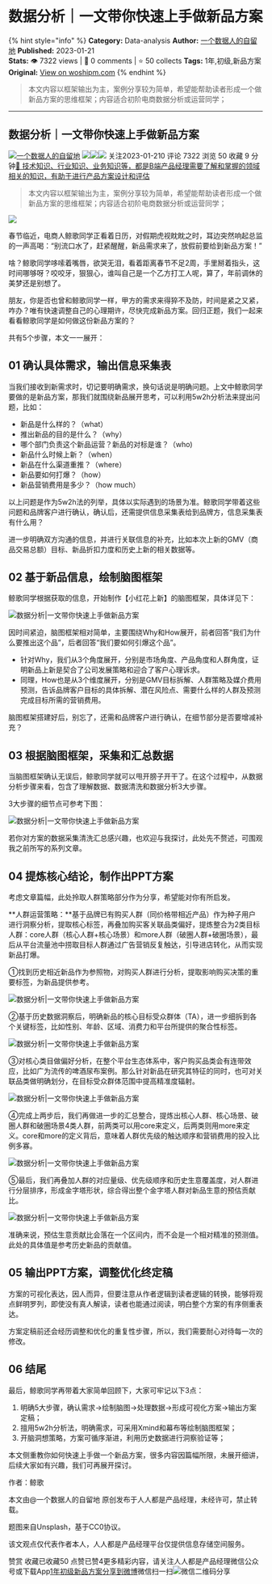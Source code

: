 # 数据分析｜一文带你快速上手做新品方案
{% hint style="info" %}
**Category:** Data-analysis
**Author:** [一个数据人的自留地](https://www.woshipm.com/u/49446)
**Published:** 2023-01-21  
**Stats:** 👁️ 7322 views | 💬 0 comments | ⭐ 50 collects
**Tags:** 1年,初级,新品方案
**Original:** [View on woshipm.com](https://www.woshipm.com/data-analysis/5734539.html)
{% endhint %}
> 本文内容以框架输出为主，案例分享较为简单，希望能帮助读者形成一个做新品方案的思维框架；内容适合初阶电商数据分析或运营同学；

---

## 数据分析｜一文带你快速上手做新品方案

[![](https://image.woshipm.com/wp-files/2021/09/3YqDNh5meg7ejNmhJ5Ci.jpeg!/both/72x72)](https://www.woshipm.com/u/49446)[一个数据人的自留地](https://www.woshipm.com/u/49446) ![](https://static.woshipm.com/tag/1121_1@2x.png)![](https://static.woshipm.com/tag/1301_1@2x.png)![](https://static.woshipm.com/tag/2103_1@2x.png) 关注2023-01-210 评论 7322 浏览 50 收藏 9 分钟[🔗 技术知识、行业知识、业务知识等，都是B端产品经理需要了解和掌握的领域相关的知识，有助于进行产品方案设计和评估](https://ke.qidianla.com/courses/bcpm)

> 本文内容以框架输出为主，案例分享较为简单，希望能帮助读者形成一个做新品方案的思维框架；内容适合初阶电商数据分析或运营同学；

![](https://image.woshipm.com/wp-files/2023/01/E3SdlmzrHZe29GN1oEru.jpg)

春节临近，电商人鲸歌同学正看着日历，对假期虎视眈眈之时，耳边突然响起总监的一声高喝：“别流口水了，赶紧醒醒，新品需求来了，放假前要给到新品方案！”

啥？鲸歌同学哆嗦着嘴唇，欲哭无泪，看着距离春节不足2周，手里掰着指头，这时间哪够呀？咬咬牙，狠狠心，谁叫自己是一个乙方打工人呢，算了，年前调休的美梦还是别想了。

朋友，你是否也曾和鲸歌同学一样，甲方的需求来得猝不及防，时间是紧之又紧，咋办？唯有快速调整自己的心理期许，尽快完成新品方案。回归正题，我们一起来看看鲸歌同学是如何做这份新品方案的？

共有5个步骤，本文一一展开：

## 01 确认具体需求，输出信息采集表

当我们接收到新需求时，切记要明确需求，换句话说是明确问题。上文中鲸歌同学要做的是新品方案，那我们就围绕新品展开思考，可以利用5w2h分析法来提出问题，比如：

*   新品是什么样的？（what）
*   推出新品的目的是什么？（why）
*   哪个部门负责这个新品运营？新品的对标是谁？（who)
*   新品什么时候上新？（when）
*   新品在什么渠道重推？（where）
*   新品要如何打爆？（how）
*   新品营销费用是多少？（how much）

以上问题是作为5w2h法的列举，具体以实际遇到的场景为准。鲸歌同学带着这些问题和品牌客户进行确认，确认后，还需提供信息采集表给到品牌方，信息采集表有什么用？

进一步明确双方沟通的信息，并进行关联信息的补充，比如本次上新的GMV（商品交易总额）目标、新品折扣力度和历史上新的相关数据等。

## 02 基于新品信息，绘制脑图框架

鲸歌同学根据获取的信息，开始制作【小红花上新】的脑图框架，具体详见下：

![数据分析|一文带你快速上手做新品方案](https://image.woshipm.com/wp-files/2023/01/ZWh0LsQtsl4buxNR7Umz.jpeg)

因时间紧迫，脑图框架相对简单，主要围绕Why和How展开，前者回答“我们为什么要推出这个品”，后者回答“我们要如何引爆这个品”。

*   针对Why，我们从3个角度展开，分别是市场角度、产品角度和人群角度，证明新品上新是契合了公司发展策略和迎合了客户心理诉求。
*   同理，How也是从3个维度展开，分别是GMV目标拆解、人群策略及媒介费用预测，告诉品牌客户目标的具体拆解、潜在风险点、需要什么样的人群及预测完成目标所需的营销费用。

脑图框架搭建好后，别忘了，还需和品牌客户进行确认，在细节部分是否要增减补充？

## 03 根据脑图框架，采集和汇总数据

当脑图框架确认无误后，鲸歌同学就可以甩开膀子开干了。在这个过程中，从数据分析步骤来看，包含了理解数据、数据清洗和数据分析3大步骤。

3大步骤的细节点可参考下图：

![数据分析|一文带你快速上手做新品方案](https://image.woshipm.com/wp-files/2023/01/8E5YGNGPGX0ZYiq5MaNj.jpeg)

若你对方案的数据采集清洗汇总感兴趣，也欢迎与我探讨，此处先不赘述，可围观我之前所写的系列文章。

## 04 提炼核心结论，制作出PPT方案

考虑文章篇幅，此处拎取人群策略部分作为分享，希望能对你有所启发。

**人群运营策略：**基于品牌已有购买人群（同价格带相近产品）作为种子用户进行洞察分析，提取核心标签，再叠加购买客关联品类偏好，提炼整合为2类目标人群：core人群（核心人群+核心场景）和more人群（破圈人群+破圈场景），最后从平台流量池中捞取目标人群通过广告营销反复触达，引导进店转化，从而实现新品打爆。

①找到历史相近新品作为参照物，对购买人群进行分析，提取影响购买决策的重要标签，为新品提供参考。

![数据分析|一文带你快速上手做新品方案](https://image.woshipm.com/wp-files/2023/01/LEXPQl5MzqoAIfP9IUAG.jpeg)

②基于历史数据洞察后，明确新品的核心目标受众群体（TA），进一步细拆到各个关键标签，比如性别、年龄、区域、消费力和平台所提供的聚合性标签。

![数据分析|一文带你快速上手做新品方案](https://image.woshipm.com/wp-files/2023/01/JTb39BZbAG7ldRQ43fRd.jpeg)

③对核心类目做偏好分析，在整个平台生态体系中，客户购买品类会有连带效应，比如广为流传的啤酒尿布案例。那么针对新品在研究其特征的同时，也可对关联品类做明确划分，在目标受众群体范围中提高精准度辐射。

![数据分析|一文带你快速上手做新品方案](https://image.woshipm.com/wp-files/2023/01/zZnpjOD5JYbOsnzrahJX.jpeg)

④完成上两步后，我们再做进一步的汇总整合，提炼出核心人群、核心场景、破圈人群和破圈场景4类人群，前两类可以用core来定义，后两类则用more来定义。core和more的定义背后，意味着人群优先级的触达顺序和营销费用的投入比例多寡。

![数据分析|一文带你快速上手做新品方案](https://image.woshipm.com/wp-files/2023/01/bSdsCPNMQWaX8vdxc9Zh.jpeg)

⑤最后，我们再叠加人群的对应量级、优先级顺序和历史生意覆盖度，对人群进行分层排序，形成金字塔形状，综合得出整个金字塔人群对新品生意的预估贡献比。

![数据分析|一文带你快速上手做新品方案](https://image.woshipm.com/wp-files/2023/01/qoqubgtQF3eXIKCAoGGP.jpeg)

准确来说，预估生意贡献比会落在一个区间内，而不会是一个相对精准的预测值。此处的具体值是参考历史新品的贡献值。

## 05 输出PPT方案，调整优化终定稿

方案的可视化表达，因人而异，但要注意从作者逻辑到读者逻辑的转换，能够将观点鲜明罗列，即使没有真人解读，读者也能通过阅读，明白整个方案的有序侧重表达。

方案定稿前还会经历调整和优化的重复性步骤，所以，我们需要耐心对待每一次的修改。

## 06 结尾

最后，鲸歌同学再带着大家简单回顾下，大家可牢记以下3点：

1.  明确5大步骤，确认需求→绘制脑图→处理数据→形成可视化方案→输出方案定稿；
2.  擅用5w2h分析法，明确需求，可采用Xmind和幕布等绘制脑图框架；
3.  开脑洞想策略，方案可循序渐进，利用历史数据进行洞察验证等；

本文侧重教你如何快速上手做一个新品方案，很多内容因篇幅所限，未展开细讲，后续大家如有兴趣，我们可再展开探讨。

作者：鲸歌

本文由@一个数据人的自留地 原创发布于人人都是产品经理，未经许可，禁止转载。

题图来自Unsplash，基于CC0协议。

该文观点仅代表作者本人，人人都是产品经理平台仅提供信息存储空间服务。

赞赏 收藏已收藏50 点赞已赞4更多精彩内容，请关注人人都是产品经理微信公众号或下载App[1年](https://www.woshipm.com/tag/1%e5%b9%b4)[初级](https://www.woshipm.com/tag/%e5%88%9d%e7%ba%a7)[新品方案](https://www.woshipm.com/tag/%e6%96%b0%e5%93%81%e6%96%b9%e6%a1%88)[分享到微博](https://service.weibo.com/share/share.php?appkey=2775287854&title=数据分析｜一文带你快速上手做新品方案&url=https://www.woshipm.com/data-analysis/5734539.html&pic=https://image.woshipm.com/wp-files/2023/01/E3SdlmzrHZe29GN1oEru.jpg)微信扫一扫![微信二维码](https://api.pwmqr.com/qrcode/create/?url=https://www.woshipm.com/data-analysis/5734539.html)分享